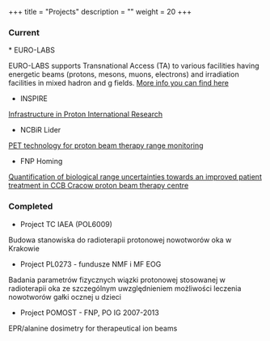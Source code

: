 +++
title = "Projects"
description = ""
weight = 20
+++

<H3>Current</H3>
  * EURO-LABS
  
  EURO-LABS supports Transnational Access (TA) to various facilities having energetic beams (protons, mesons, muons, electrons) and irradiation facilities in mixed hadron and g fields.  [More info you can find here](https://web.infn.it/EURO-LABS/)


  * INSPIRE

  [Infrastructure in Proton International Research](https://inspire.ifj.edu.pl/en/)


  * NCBiR Lider

  [PET technology for proton beam therapy range monitoring](https://www.ifj.edu.pl/dept/no6/nz62/ar/)

  * FNP Homing

  [Quantification of biological range uncertainties towards an improved patient treatment in CCB Cracow proton beam therapy centre](https://www.ifj.edu.pl/dept/no6/nz62/ar/)


<H3>Completed</H3>

  * Project TC IAEA (POL6009)

   Budowa stanowiska do radioterapii protonowej nowotworów oka w Krakowie

  * Project PL0273 - fundusze NMF i MF EOG

  Badania parametrów fizycznych wiązki protonowej stosowanej w radioterapii oka ze szczególnym uwzględnieniem możliwości leczenia nowotworów gałki ocznej u dzieci

  * Project POMOST - FNP, PO IG 2007-2013

  EPR/alanine dosimetry for therapeutical ion beams
